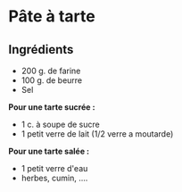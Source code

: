 # Pâte à tarte

## Ingrédients

  * 200 g. de farine
  * 100 g. de beurre
  * Sel

**Pour une tarte sucrée :**
  * 1 c. à soupe de sucre
  * 1 petit verre de lait (1/2 verre a moutarde)

**Pour une tarte salée :**
  * 1 petit verre d'eau
  * herbes, cumin, ....
